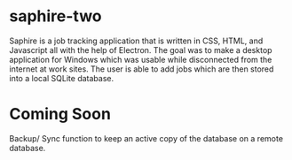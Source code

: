 # saphire-two
Saphire is a job tracking application that is written in CSS, HTML, and Javascript all with the help of Electron. The goal was to make a desktop application for Windows which was usable while disconnected from the internet at work sites. The user is able to add jobs which are then stored into a local SQLite database.

# Coming Soon
Backup/ Sync function to keep an active copy of the database on a remote database.
